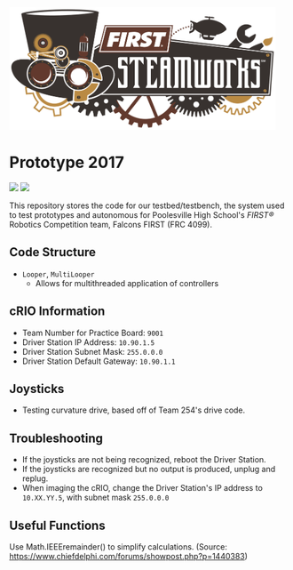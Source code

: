 <img src="./assets/imgs/steamworks_logo.png" width="480"/>


# Prototype 2017
[![](https://img.shields.io/pypi/status/Django.svg)]()
[![](https://img.shields.io/badge/FIRST%20Robotics%20Competition-4099-green.svg)]()

This repository stores the code for our testbed/testbench, the system used to test prototypes and autonomous for Poolesville High School's _FIRST&reg;_ Robotics Competition team, Falcons FIRST (FRC 4099).

## Code Structure
* `Looper`, `MultiLooper`
  * Allows for multithreaded application of controllers

## cRIO Information
* Team Number for Practice Board: `9001`
* Driver Station IP Address: `10.90.1.5`
* Driver Station Subnet Mask: `255.0.0.0`
* Driver Station Default Gateway: `10.90.1.1`

## Joysticks
* Testing curvature drive, based off of Team 254's drive code.

## Troubleshooting
* If the joysticks are not being recognized, reboot the Driver Station.
* If the joysticks are recognized but no output is produced, unplug and replug.
* When imaging the cRIO, change the Driver Station's IP address to `10.XX.YY.5`, with subnet mask `255.0.0.0`

## Useful Functions
Use Math.IEEEremainder() to simplify calculations. (Source: https://www.chiefdelphi.com/forums/showpost.php?p=1440383)
